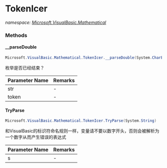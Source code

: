 ﻿# TokenIcer
_namespace: <a href="#" onClick="load('/docs/Microsoft.VisualBasic.Mathematical/index.md')">Microsoft.VisualBasic.Mathematical</a>_





### Methods

#### __parseDouble
```csharp
Microsoft.VisualBasic.Mathematical.TokenIcer.__parseDouble(System.CharEnumerator,Microsoft.VisualBasic.Language.List{System.Char}@)
```
枚举是否已经结束？

|Parameter Name|Remarks|
|--------------|-------|
|str|-|
|token|-|


#### TryParse
```csharp
Microsoft.VisualBasic.Mathematical.TokenIcer.TryParse(System.String)
```
和VisualBasic的标识符命名规则一样，变量请不要以数字开头，否则会被解析为一个数字从而产生错误的表达式

|Parameter Name|Remarks|
|--------------|-------|
|s|-|




